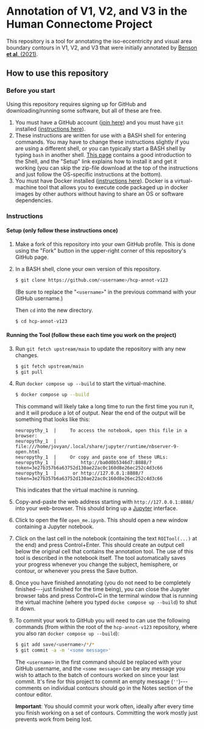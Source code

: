 # Annotation of V1, V2, and V3 in the Human Connectome Project

This repository is a tool for annotating the iso-eccentricity and visual area boundary contours in V1, V2, and V3 that were initially annotated by [Benson **et al**. (2021)](https://doi.org/10.1101/2020.12.30.424856).

## How to use this repository

### Before you start

Using this repository requires signing up for GitHub and downloading/running some software, but all of these are free.

1. You must have a GitHub account ([join here](https://github.com/join)) and you must have `git` installed ([instructions here](https://git-scm.com/book/en/v2/Getting-Started-Installing-Git)).
2. These instructions are written for use with a BASH shell for entering commands. You may have to change these instructions slightly if you are using a different shell, or you can typically start a BASH shell by typing `bash` in another shell. [This page](https://swcarpentry.github.io/shell-novice/) contains a good introduction to the Shell, and the "Setup" link explains how to install it and get it working (you can skip the zip-file download at the top of the instructions and just follow the OS-specific instructions at the bottom).
3. You must have Docker installed ([instructions here](https://docs.docker.com/get-docker/)). Docker is a virtual-machine tool that allows you to execute code packaged up in docker images by other authors without having to share an OS or software dependencies.

### Instructions

#### Setup (only follow these instructions once)

1. Make a fork of this repository into your own GitHub profile. This is done using the "Fork" button in the upper-right corner of this repository's GitHub page.
2. In a BASH shell, clone your own version of this repository.

   ```bash
   $ git clone https://github.com/<username>/hcp-annot-v123
   ```
   
   (Be sure to replace the "`<username>`" in the previous command with your GitHub username.)
   
   Then `cd` into the new directory.
   
   ```bash
   $ cd hcp-annot-v123
   ```

#### Running the Tool (follow these each time you work on the project)

3. Run `git fetch upstream/main` to update the repository with any new changes.
   
   ```bash
   $ git fetch upstream/main
   $ git pull
   ```
   
4. Run `docker compose up --build` to start the virtual-machine.

   ```bash
   $ docker compose up --build
   ```
   
   This command will likely take a long time to run the first time you run it, and it will produce a lot of output. Near the end of the output will be something that looks like this:
   
   ```
   neuropythy_1  |     To access the notebook, open this file in a browser:
   neuropythy_1  |         file:///home/jovyan/.local/share/jupyter/runtime/nbserver-9-open.html
   neuropythy_1  |     Or copy and paste one of these URLs:
   neuropythy_1  |         http://ba0d0b5346d7:8888/?token=3e27b357b6a63752d130ae22ac0c160d8e26ec252c4d3c66
   neuropythy_1  |      or http://127.0.0.1:8888/?token=3e27b357b6a63752d130ae22ac0c160d8e26ec252c4d3c66
   ```
   
   This indicates that the virtual machine is running.
5. Copy-and-paste the web address starting with `http://127.0.0.1:8888/` into your web-browser. This should bring up a [Jupyter](https://jupyter.org/) interface.
6. Click to open the file `open_me.ipynb`. This should open a new window containing a Jupyter notebook.
6. Click on the last cell in the notebook (containing the text `ROITool(...)` at the end) and press Control+Enter. This should create an output cell below the original cell that contains the annotation tool. The use of this tool is described in the notebook itself. The tool automatically saves your progress whenever you change the subject, hemisphere, or contour, or whenever you press the Save button.
7. Once you have finished annotating (you do not need to be completely finished---just finished for the time being), you can close the Jupyter browser tabs and press Control+C in the terminal window that is running the virtual machine (where you typed `docke compose up --build`) to shut it down.
8. To commit your work to GitHub you will need to can use the following commands (from within the root of the `hcp-annot-v123` repository, where you also ran `docker compose up --build`):

   ```bash
   $ git add save/<username>/*/*
   $ git commit -a -m '<some message>'
   ```
   
   The `<username>` in the first command should be replaced with your GitHub username, and the `<some message>` can be any message you wish to attach to the batch of contours worked on since your last commit. It's fine for this project to commit an empty message (`''`)---comments on individual contours should go in the Notes section of the contour editor.
   
   **Important**: You should commit your work often, ideally after every time you finish working on a set of contours. Committing the work mostly just prevents work from being lost.
